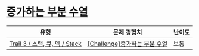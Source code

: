 # [증가하는 부분 수열](https://https://en.codetree.ai/trails/complete/curated-cards/challenge-stack-increasing-sequence)

|유형|문제 경험치|난이도|
|---|---|---|
|[Trail 3 / 스택, 큐, 덱 / Stack](https://https://en.codetree.ai/trail-info/novice-high/)|[[Challenge]증가하는 부분 수열](https://https://en.codetree.ai/trails/complete/curated-cards/challenge-stack-increasing-sequence/)|보통|

